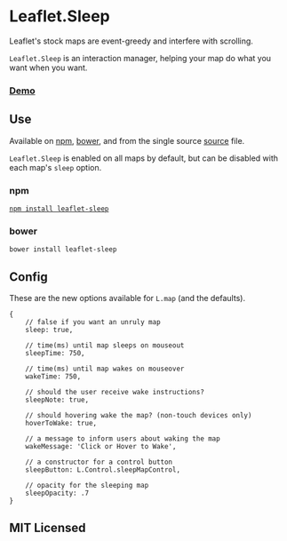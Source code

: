 # Leaflet.Sleep

Leaflet's stock maps are event-greedy and interfere with scrolling.

`Leaflet.Sleep` is an interaction manager, helping your
map do what you want when you want.

### [Demo](http://cliffcloud.github.io/Leaflet.Sleep)

## Use

Available on [npm](#npm), [bower](#bower), and from the single source
[source](https://github.com/CliffCloud/Leaflet.Sleep/blob/master/Leaflet.Sleep.js)
file.

`Leaflet.Sleep` is enabled on all maps by default,
but can be disabled with each map's `sleep` option.

### npm

[`npm install leaflet-sleep`](https://www.npmjs.com/package/leaflet-sleep)

### bower

`bower install leaflet-sleep`

## Config

These are the new options available for `L.map` (and the defaults).

```
{
    // false if you want an unruly map
    sleep: true,

    // time(ms) until map sleeps on mouseout
    sleepTime: 750,

    // time(ms) until map wakes on mouseover
    wakeTime: 750,

    // should the user receive wake instructions?
    sleepNote: true,

    // should hovering wake the map? (non-touch devices only)
    hoverToWake: true,

    // a message to inform users about waking the map
    wakeMessage: 'Click or Hover to Wake',

    // a constructor for a control button
    sleepButton: L.Control.sleepMapControl,

    // opacity for the sleeping map
    sleepOpacity: .7
}
```

## MIT Licensed
